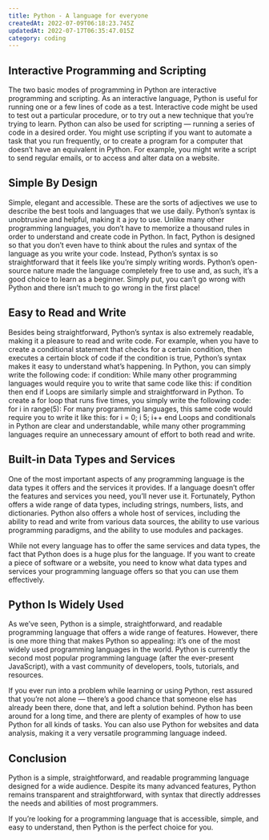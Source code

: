 ```yaml
---
title: Python - A language for everyone
createdAt: 2022-07-09T06:18:23.745Z
updatedAt: 2022-07-17T06:35:47.015Z
category: coding
---
```


## Interactive Programming and Scripting

The two basic modes of programming in Python are interactive programming and scripting. As an interactive language, Python is useful for running one or a few lines of code as a test. Interactive code might be used to test out a particular procedure, or to try out a new technique that you’re trying to learn. Python can also be used for scripting — running a series of code in a desired order. You might use scripting if you want to automate a task that you run frequently, or to create a program for a computer that doesn’t have an equivalent in Python. For example, you might write a script to send regular emails, or to access and alter data on a website.

## Simple By Design

Simple, elegant and accessible. These are the sorts of adjectives we use to describe the best tools and languages that we use daily. Python’s syntax is unobtrusive and helpful, making it a joy to use. Unlike many other programming languages, you don’t have to memorize a thousand rules in order to understand and create code in Python. In fact, Python is designed so that you don’t even have to think about the rules and syntax of the language as you write your code. Instead, Python’s syntax is so straightforward that it feels like you’re simply writing words. Python’s open-source nature made the language completely free to use and, as such, it’s a good choice to learn as a beginner. Simply put, you can’t go wrong with Python and there isn’t much to go wrong in the first place!

## Easy to Read and Write

Besides being straightforward, Python’s syntax is also extremely readable, making it a pleasure to read and write code. For example, when you have to create a conditional statement that checks for a certain condition, then executes a certain block of code if the condition is true, Python’s syntax makes it easy to understand what’s happening. In Python, you can simply write the following code: if condition:
While many other programming languages would require you to write that same code like this: if condition then
end if
Loops are similarly simple and straightforward in Python. To create a for loop that runs five times, you simply write the following code: for i in range(5):
For many programming languages, this same code would require you to write it like this: for i = 0; i  5; i++
end
Loops and conditionals in Python are clear and understandable, while many other programming languages require an unnecessary amount of effort to both read and write.

## Built-in Data Types and Services

One of the most important aspects of any programming language is the data types it offers and the services it provides. If a language doesn’t offer the features and services you need, you’ll never use it. Fortunately, Python offers a wide range of data types, including strings, numbers, lists, and dictionaries. Python also offers a whole host of services, including the ability to read and write from various data sources, the ability to use various programming paradigms, and the ability to use modules and packages.

While not every language has to offer the same services and data types, the fact that Python does is a huge plus for the language. If you want to create a piece of software or a website, you need to know what data types and services your programming language offers so that you can use them effectively.

## Python Is Widely Used

As we’ve seen, Python is a simple, straightforward, and readable programming language that offers a wide range of features. However, there is one more thing that makes Python so appealing: it’s one of the most widely used programming languages in the world. Python is currently the second most popular programming language (after the ever-present JavaScript), with a vast community of developers, tools, tutorials, and resources.

If you ever run into a problem while learning or using Python, rest assured that you’re not alone — there’s a good chance that someone else has already been there, done that, and left a solution behind. Python has been around for a long time, and there are plenty of examples of how to use Python for all kinds of tasks. You can also use Python for websites and data analysis, making it a very versatile programming language indeed.

## Conclusion

Python is a simple, straightforward, and readable programming language designed for a wide audience. Despite its many advanced features, Python remains transparent and straightforward, with syntax that directly addresses the needs and abilities of most programmers.

If you’re looking for a programming language that is accessible, simple, and easy to understand, then Python is the perfect choice for you.
